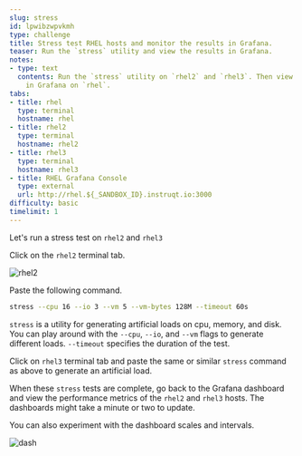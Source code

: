 ```yaml
---
slug: stress
id: lpwibzwpvkmh
type: challenge
title: Stress test RHEL hosts and monitor the results in Grafana.
teaser: Run the `stress` utility and view the results in Grafana.
notes:
- type: text
  contents: Run the `stress` utility on `rhel2` and `rhel3`. Then view the results
    in Grafana on `rhel`.
tabs:
- title: rhel
  type: terminal
  hostname: rhel
- title: rhel2
  type: terminal
  hostname: rhel2
- title: rhel3
  type: terminal
  hostname: rhel3
- title: RHEL Grafana Console
  type: external
  url: http://rhel.${_SANDBOX_ID}.instruqt.io:3000
difficulty: basic
timelimit: 1
---
```


Let's run a stress test on `rhel2` and `rhel3`

Click on the `rhel2` terminal tab.

![rhel2](../assets/rhel2tab.png)

Paste the following command.

```bash
stress --cpu 16 --io 3 --vm 5 --vm-bytes 128M --timeout 60s
```

`stress` is a utility for generating artificial loads on cpu, memory, and disk. You can play around with the `--cpu`, `--io`, and `--vm` flags to generate different loads. `--timeout` specifies the duration of the test.

Click on `rhel3` terminal tab and paste the same or similar `stress` command as above to generate an artificial load.

When these `stress` tests are complete, go back to the Grafana dashboard and view the performance metrics of the `rhel2` and `rhel3` hosts. The dashboards might take a minute or two to update.

You can also experiment with the dashboard scales and intervals.

![dash](../assets/scales.png)
